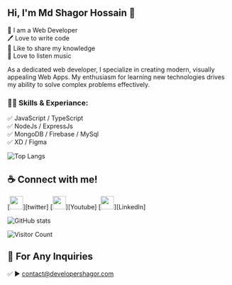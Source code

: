 ## Hi, I'm Md Shagor Hossain 👋
<p>
👑 I am a Web Developer <br> 
🖊️ Love to write code <br> 
🎤 Like to share my knowledge <br>
🎤 Love to listen music


As a dedicated web developer, I specialize in creating modern, visually appealing Web Apps. My enthusiasm for learning new technologies drives my ability to solve complex problems effectively. 


### 👨‍💻 Skills & Experiance: 
✅ JavaScript / TypeScript <br> ✅ NodeJs / ExpressJs <br> ✅ MongoDB / Firebase / MySql <br> ✅ XD / Figma <br>

![Top Langs](https://github-readme-stats.vercel.app/api/top-langs/?username=shagor-coder&layout=compact)

## ☕ Connect with me!
[<img height="30" src="https://img.shields.io/badge/twitter-%231DA1F2.svg?&style=for-the-badge&logo=twitter&logoColor=white" />][twitter]
[<img height="30" src = "https://img.shields.io/badge/Youtube-%23E4405F.svg?&style=for-the-badge&logo=Youtube&logoColor=white">][Youtube] 
[<img height="30" src="https://img.shields.io/badge/linkedin-blue.svg?&style=for-the-badge&logo=linkedin&logoColor=white" />][LinkedIn]

![GitHub stats](https://github-readme-stats.vercel.app/api?username=shagor-coder&show_icons=true)

![Visitor Count](https://profile-counter.glitch.me/{username}/count.svg)

## 📧 For Any Inquiries 
✅  ► contact@developershagor.com
